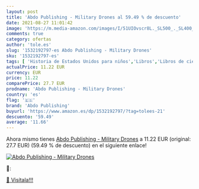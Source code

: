 ```yaml
---
layout: post
title: 'Abdo Publishing - Military Drones al 59.49 % de descuento'
date: 2021-08-27 11:01:42
image: 'https://m.media-amazon.com/images/I/51UIOvscr8L._SL500_._SL400_.jpg'
comments: true
category: ofertas
author: 'tole.es'
slug: '1532192797-es Abdo Publishing - Military Drones'
sku: '1532192797-es'
tags: [ 'Historia de Estados Unidos para niños','Libros','Libros de ciencia, naturaleza y cómo funciona para niños','Libros de historia para niños','Libros de inventos e inventores para niños','Libros infantiles sobre la historia de las Américas','Libros para niños','Libros sobre cómo funcionan las cosas para niños','Libros sobre guerras y fuerzas armadas, libros para niños','abdo publishing', ]
actualPrice: 11.22 EUR
currency: EUR
price: 11.22
comparePrice: 27.7 EUR
prodname: 'Abdo Publishing - Military Drones'
country: 'es'
flag: '🇪🇸'
brand: 'Abdo Publishing'
buyurl: 'https://www.amazon.es/dp/1532192797/?tag=tolees-21'
descuento: '59.49'
average: '11.66'
---
```


Ahora mismo tienes [Abdo Publishing - Military Drones](https://www.amazon.es/dp/1532192797/?tag=tolees-21) a 11.22 EUR (original: 27.7 EUR) (59.49 %  de descuento) en el siguiente enlace!

[![Abdo Publishing - Military Drones](https://m.media-amazon.com/images/I/51UIOvscr8L._SL500_._SL400_.jpg)](https://www.amazon.es/dp/1532192797/?tag=tolees-21)

🔎:


[🛒 Visítala!!!](https://www.amazon.es/dp/1532192797/?tag=tolees-21)
